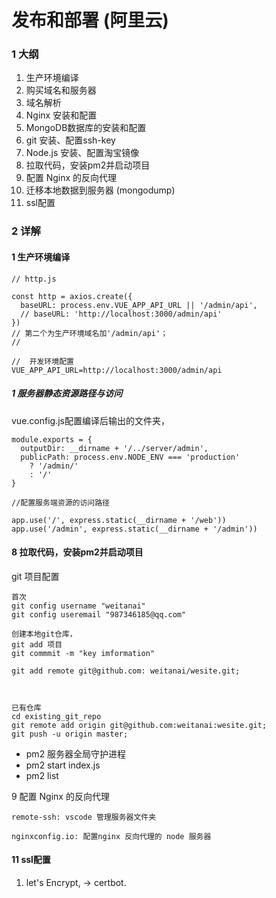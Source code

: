 # 发布和部署 (阿里云)

### 1 大纲

1. 生产环境编译
2. 购买域名和服务器
3. 域名解析
4. Nginx 安装和配置
5. MongoDB数据库的安装和配置
6. git 安装、配置ssh-key
7. Node.js 安装、配置淘宝镜像
8. 拉取代码，安装pm2并启动项目
9. 配置 Nginx 的反向代理
10. 迁移本地数据到服务器 (mongodump)
11. ssl配置



### 2 详解

#### 1 生产环境编译



```
// http.js

const http = axios.create({
  baseURL: process.env.VUE_APP_API_URL || '/admin/api',
  // baseURL: 'http://localhost:3000/admin/api'
})
// 第二个为生产环境域名加'/admin/api'； 
//
```





```
//  开发环境配置
VUE_APP_API_URL=http://localhost:3000/admin/api
```



##### 1 服务器静态资源路径与访问

vue.config.js配置编译后输出的文件夹，



```
module.exports = {
  outputDir: __dirname + '/../server/admin',
  publicPath: process.env.NODE_ENV === 'production'
    ? '/admin/'
    : '/'
}
```



```
//配置服务端资源的访问路径

app.use('/', express.static(__dirname + '/web'))
app.use('/admin', express.static(__dirname + '/admin'))
```





#### 8 拉取代码，安装pm2并启动项目



git 项目配置

```
首次
git config username "weitanai"
git config useremail "987346185@qq.com"

创建本地git仓库， 
git add 项目
git commmit -m "key imformation"

git add remote git@github.com: weitanai/wesite.git;



已有仓库 
cd existing_git_repo
git remote add origin git@github.com:weitanai:wesite.git;
git push -u origin master;
```



- pm2 服务器全局守护进程
- pm2 start index.js
- pm2 list



 9 配置 Nginx 的反向代理



```
remote-ssh: vscode 管理服务器文件夹

nginxconfig.io: 配置nginx 反向代理的 node 服务器
```





#### 11 ssl配置

1. let's Encrypt, -> certbot.